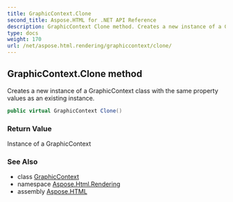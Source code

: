 ```yaml
---
title: GraphicContext.Clone
second_title: Aspose.HTML for .NET API Reference
description: GraphicContext Clone method. Creates a new instance of a GraphicContext class with the same property values as an existing instance
type: docs
weight: 170
url: /net/aspose.html.rendering/graphiccontext/clone/
---
```

## GraphicContext.Clone method

Creates a new instance of a GraphicContext class with the same property values as an existing instance.

```csharp
public virtual GraphicContext Clone()
```

### Return Value

Instance of a GraphicContext

### See Also

* class [GraphicContext](../)
* namespace [Aspose.Html.Rendering](../../../aspose.html.rendering/)
* assembly [Aspose.HTML](../../../)

